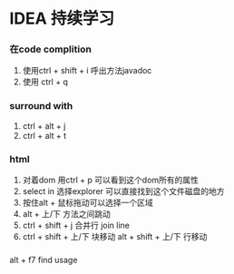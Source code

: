 # IDEA 持续学习
### 在code complition 
1. 使用ctrl + shift + i 呼出方法javadoc
2. 使用 ctrl + q 

### surround with 
1. ctrl + alt + j
2. ctrl + alt + t

### html
1. 对着dom 用ctrl + p 可以看到这个dom所有的属性
2. select in 选择explorer 可以直接找到这个文件磁盘的地方
3. 按住alt + 鼠标拖动可以选择一个区域
4. alt + 上/下 方法之间跳动
5. ctrl + shift + j 合并行 join line
6. ctrl + shift + 上/下 块移动  alt + shift + 上/下 行移动

### 
alt + f7 find usage
 